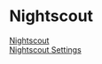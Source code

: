 # Nightscout  
  
  
  
[Nightscout](./docs/Nightscout.md)  
[Nightscout Settings](./docs/Nightscout-Settings.md)  
  
  

